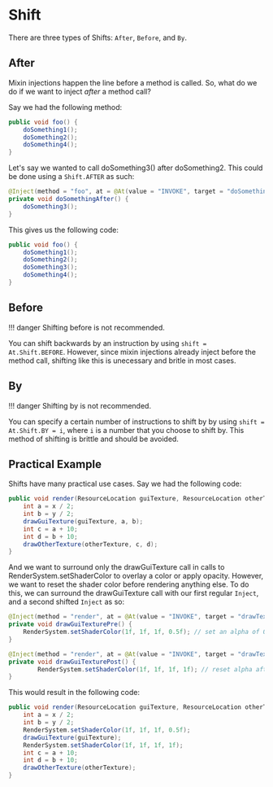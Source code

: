 # Shift

There are three types of Shifts: `After`, `Before`, and `By`.

## After

Mixin injections happen the line before a method is called. So, what do we do if we want to inject *after* a method call?

Say we had the following method:

```java
public void foo() {
    doSomething1();
    doSomething2();
    doSomething4();
}
```

Let's say we wanted to call doSomething3() after doSomething2. This could be done using a `Shift.AFTER` as such:

```java
@Inject(method = "foo", at = @At(value = "INVOKE", target = "doSomething2()V", at = At.Shift.AFTER))
private void doSomethingAfter() {
    doSomething3();
}
```

This gives us the following code:

```java
public void foo() {
    doSomething1();
    doSomething2();
    doSomething3();
    doSomething4();
}
```

## Before

!!! danger
    Shifting before is not recommended.

You can shift backwards by an instruction by using `shift = At.Shift.BEFORE`. However, since mixin injections already inject before the method call, shifting like this is unecessary and britle in most cases.

## By

!!! danger
    Shifting by is not recommended.

You can specify a certain number of instructions to shift by by using `shift = At.Shift.BY = i`, where `i` is a number that you choose to shift by. This method of shifting is brittle and should be avoided.

## Practical Example

Shifts have many practical use cases. Say we had the following code:

```java
public void render(ResourceLocation guiTexture, ResourceLocation otherTexture, int x, int y) {
    int a = x / 2;
    int b = y / 2;
    drawGuiTexture(guiTexture, a, b);
    int c = a + 10;
    int d = b + 10;
    drawOtherTexture(otherTexture, c, d);
}
```

And we want to surround only the drawGuiTexture call in calls to RenderSystem.setShaderColor to overlay a color or apply opacity. However, we want to reset the shader color before rendering anything else. To do this, we can surround the drawGuiTexture call with our first regular `Inject`, and a second shifted `Inject` as so:

```java
@Inject(method = "render", at = @At(value = "INVOKE", target = "drawTexture(Lnet/minecraft/resources/ResourceLocation)V"))
private void drawGuiTexturePre() {
    RenderSystem.setShaderColor(1f, 1f, 1f, 0.5f); // set an alpha of 0.5
}

@Inject(method = "render", at = @At(value = "INVOKE", target = "drawTexture(Lnet/minecraft/resources/ResourceLocation)V", at = At.Shift.AFTER))
private void drawGuiTexturePost() {
        RenderSystem.setShaderColor(1f, 1f, 1f, 1f); // reset alpha after drawing the texture
}
```

This would result in the following code:

```java
public void render(ResourceLocation guiTexture, ResourceLocation otherTexture, int x, int y) {
    int a = x / 2;
    int b = y / 2;
    RenderSystem.setShaderColor(1f, 1f, 1f, 0.5f);
    drawGuiTexture(guiTexture);
    RenderSystem.setShaderColor(1f, 1f, 1f, 1f);
    int c = a + 10;
    int d = b + 10;
    drawOtherTexture(otherTexture);
}
```
